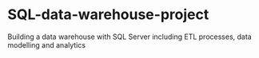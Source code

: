 # SQL-data-warehouse-project
Building a data warehouse with SQL Server including ETL processes, data modelling and analytics
